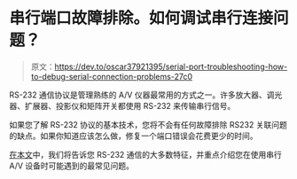 # 串行端口故障排除。如何调试串行连接问题？

> 原文：<https://dev.to/oscar37921395/serial-port-troubleshooting-how-to-debug-serial-connection-problems-27c0>

RS-232 通信协议是管理熟练的 A/V 仪器最常用的方式之一。许多放大器、调光器、扩展器、投影仪和矩阵开关都使用 RS-232 来传输串行信号。

如果您了解 RS-232 协议的基本技术，您将不会有任何故障排除 RS232 关联问题的缺点。如果你知道应该怎么做，修复一个端口错误会花费更少的时间。

[在本文](https://www.virtual-serial-port.org/articles/com-port-troubleshooting/)中，我们将告诉您 RS-232 通信的大多数特征，并重点介绍您在使用串行 A/V 设备时可能遇到的最常见问题。